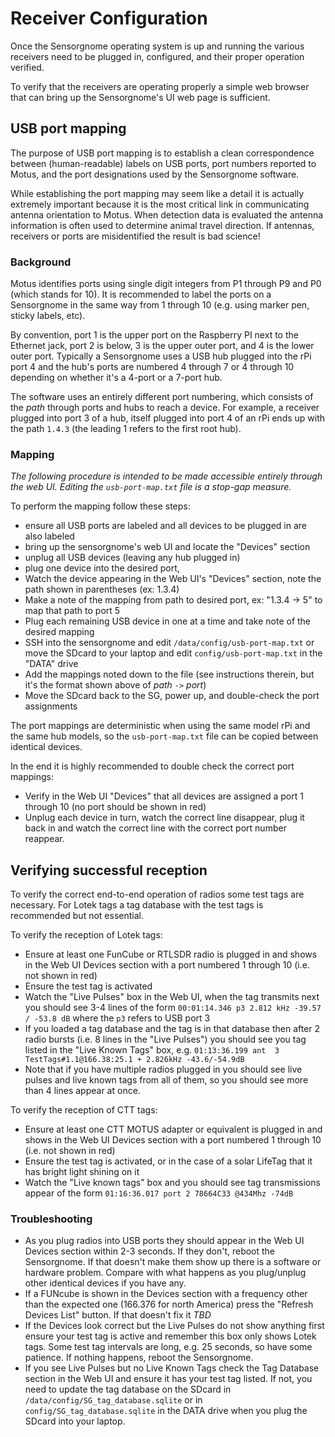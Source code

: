 Receiver Configuration
======================

Once the Sensorgnome operating system is up and running the various receivers need
to be plugged in, configured, and their proper operation verified.

To verify that the receivers are operating properly a simple web browser that can bring up the
Sensorgnome's UI web page is sufficient.

USB port mapping
----------------

The purpose of USB port mapping is to establish a clean correspondence between (human-readable)
labels on USB ports, port numbers reported to Motus, and the port designations used by the
Sensorgnome software.

While establishing the port mapping may seem like a detail it is actually extremely important
because it is the most critical link in communicating antenna orientation to Motus.
When detection data is evaluated the antenna information is often used to determine animal
travel direction.
If antennas, receivers or ports are misidentified the result is bad science!

### Background

Motus identifies ports using single digit integers from P1 through P9
and P0 (which stands for 10).
It is recommended to label the ports on a Sensorgnome in the same way from 1 through 10
(e.g. using marker pen, sticky labels, etc).

By convention, port 1 is the upper port on the Raspberry PI next to the Ethernet jack,
port 2 is below, 3 is the upper outer port, and 4 is the lower outer port.
Typically a Sensorgnome uses a USB hub plugged into the rPi port 4
and the hub's ports are numbered 4 through 7 or 4 through 10 depending on whether it's a 4-port
or a 7-port hub.

The software uses an entirely different port numbering, which consists of the _path_ through ports
and hubs to reach a device. For example, a receiver plugged into port 3 of a hub, itself plugged
into port 4 of an rPi ends up with the path `1.4.3` (the leading 1 refers to the first root
hub).

### Mapping

_The following procedure is intended to be made accessible entirely through the web UI._
_Editing the `usb-port-map.txt` file is a stop-gap measure._

To perform the mapping follow these steps:

- ensure all USB ports are labeled and all devices to be plugged in are also labeled
- bring up the sensorgnome's web UI and locate the "Devices" section
- unplug all USB devices (leaving any hub plugged in)
- plug one device into the desired port, 
- Watch the device appearing in the Web UI's "Devices" section, note the path shown in parentheses (ex: 1.3.4)
- Make a note of the mapping from path to desired port, ex: "1.3.4 -> 5" to map that path to port 5
- Plug each remaining USB device in one at a time and take note of the desired mapping
- SSH into the sensorgnome and edit `/data/config/usb-port-map.txt` or move the SDcard to your
  laptop and edit `config/usb-port-map.txt` in the "DATA" drive
- Add the mappings noted down to the file (see instructions therein, but it's the format shown
  above of _path_ `->` _port_)
- Move the SDcard back to the SG, power up, and double-check the port assignments

The port mappings are deterministic when using the same model rPi and the same hub models, so
the `usb-port-map.txt` file can be copied between identical devices.

In the end it is highly recommended to double check the correct port mappings:

- Verify in the Web UI "Devices" that all devices are assigned a port 1 through 10 (no port should
  be shown in red)
- Unplug each device in turn, watch the correct line disappear, plug it back in and watch the
  correct line with the correct port number reappear.

Verifying successful reception
------------------------------

To verify the correct end-to-end operation of radios some test tags are necessary.
For Lotek tags a tag database with the test tags is recommended but not essential.

To verify the reception of Lotek tags:

- Ensure at least one FunCube or RTLSDR radio is plugged in and shows in the Web UI Devices
  section with a port numbered 1 through 10 (i.e. not shown in red)
- Ensure the test tag is activated
- Watch the "Live Pulses" box in the Web UI, when the tag transmits next you should see 3-4
  lines of the form `00:01:14.346 p3 2.812 kHz -39.57 / -53.8 dB` where the `p3` refers to
  USB port 3
- If you loaded a tag database and the tag is in that database then after 2 radio bursts
  (i.e. 8 lines in the "Live Pulses") you should see you tag listed in the "Live Known Tags"
  box, e.g. `01:13:36.199 ant  3 TestTags#1.1@166.38:25.1 + 2.826kHz -43.6/-54.9dB`
- Note that if you have multiple radios plugged in you should see live pulses and live known
  tags from all of them, so you should see more than 4 lines appear at once.

To verify the reception of CTT tags:

- Ensure at least one CTT MOTUS adapter or equivalent is plugged in and shows in the Web UI
  Devices section with a port numbered 1 through 10 (i.e. not shown in red)
- Ensure the test tag is activated, or in the case of a solar LifeTag that it has bright light
  shining on it
- Watch the "Live known tags" box and you should see tag transmissions appear of the form
  `01:16:36.017 port 2 78664C33 @434Mhz -74dB`

### Troubleshooting

- As you plug radios into USB ports they should appear in the Web UI Devices section within
  2-3 seconds. If they don't, reboot the Sensorgnome. If that doesn't make them show up
  there is a software or hardware problem. Compare with what happens as you plug/unplug
  other identical devices if you have any.
- If a FUNcube is shown in the Devices section with a frequency other than the expected one
  (166.376 for north America) press the "Refresh Devices List" button. If that doesn't fix it
  _TBD_
- If the Devices look correct but the Live Pulses do not show anything first ensure your test
  tag is active and remember this box only shows Lotek tags. Some test tag intervals are long,
  e.g. 25 seconds, so have some patience. If nothing happens, reboot the Sensorgnome.
- If you see Live Pulses but no Live Known Tags check the Tag Database section in the Web UI
  and ensure it has your test tag listed. If not, you need to update the tag database on the
  SDcard in `/data/config/SG_tag_database.sqlite` or in `config/SG_tag_database.sqlite` in the
  DATA drive when you plug the SDcard into your laptop.
